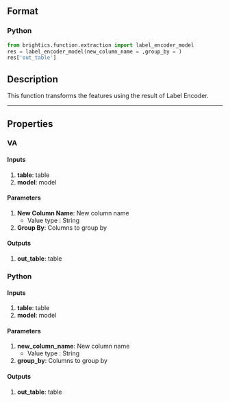 ## Format
### Python
```python
from brightics.function.extraction import label_encoder_model
res = label_encoder_model(new_column_name = ,group_by = )
res['out_table']
```

## Description
This function transforms the features using the result of Label Encoder.

---

## Properties
### VA
#### Inputs
1. **table**: table
2. **model**: model

#### Parameters
1. **New Column Name**: New column name
   - Value type : String
2. **Group By**: Columns to group by

#### Outputs
1. **out_table**: table

### Python
#### Inputs
1. **table**: table
2. **model**: model

#### Parameters
1. **new_column_name**: New column name
   - Value type : String
2. **group_by**: Columns to group by

#### Outputs
1. **out_table**: table


